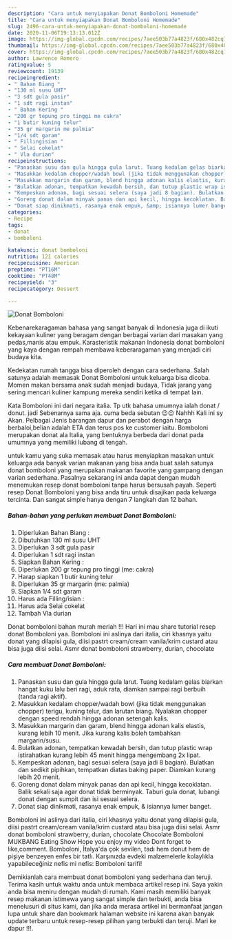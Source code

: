 ```yaml
---
description: "Cara untuk menyiapakan Donat Bomboloni Homemade"
title: "Cara untuk menyiapakan Donat Bomboloni Homemade"
slug: 2496-cara-untuk-menyiapakan-donat-bomboloni-homemade
date: 2020-11-06T19:13:13.012Z
image: https://img-global.cpcdn.com/recipes/7aee503b77a4823f/680x482cq70/donat-bomboloni-foto-resep-utama.jpg
thumbnail: https://img-global.cpcdn.com/recipes/7aee503b77a4823f/680x482cq70/donat-bomboloni-foto-resep-utama.jpg
cover: https://img-global.cpcdn.com/recipes/7aee503b77a4823f/680x482cq70/donat-bomboloni-foto-resep-utama.jpg
author: Lawrence Romero
ratingvalue: 5
reviewcount: 19139
recipeingredient:
- " Bahan Biang "
- "130 ml susu UHT"
- "3 sdt gula pasir"
- "1 sdt ragi instan"
- " Bahan Kering "
- "200 gr tepung pro tinggi me cakra"
- "1 butir kuning telur"
- "35 gr margarin me palmia"
- "1/4 sdt garam"
- " Fillingisian "
- " Selai cokelat"
- " Vla durian"
recipeinstructions:
- "Panaskan susu dan gula hingga gula larut. Tuang kedalam gelas biarkan hangat kuku lalu beri ragi, aduk rata, diamkan sampai ragi berbuih (tanda ragi aktif)."
- "Masukkan kedalam chopper/wadah bowl (jika tidak menggunakan chopper) terigu, kuning telur, dan larutan biang. Nyalakan chopper dengan speed rendah hingga adonan setengah kalis."
- "Masukkan margarin dan garam, blend hingga adonan kalis elastis, kurang lebih 10 menit. Jika kurang kalis boleh tambahkan margarin/susu."
- "Bulatkan adonan, tempatkan kewadah bersih, dan tutup plastic wrap istirahatkan kurang lebih 45 menit hingga mengembang 2x lipat."
- "Kempeskan adonan, bagi sesuai selera (saya jadi 8 bagian). Bulatkan dan sedikit pipihkan, tempatkan diatas baking paper. Diamkan kurang lebih 20 menit."
- "Goreng donat dalam minyak panas dan api kecil, hingga kecoklatan. Balik sekali saja agar donat tidak berminyak. Taburi gula donat, lubangi donat dengan sumpit dan isi sesuai selera."
- "Donat siap dinikmati, rasanya enak empuk, &amp; isiannya lumer banget."
categories:
- Recipe
tags:
- donat
- bomboloni

katakunci: donat bomboloni 
nutrition: 121 calories
recipecuisine: American
preptime: "PT16M"
cooktime: "PT48M"
recipeyield: "3"
recipecategory: Dessert

---
```



![Donat Bomboloni](https://img-global.cpcdn.com/recipes/7aee503b77a4823f/680x482cq70/donat-bomboloni-foto-resep-utama.jpg)

Kebenarekaragaman bahasa yang sangat banyak di Indonesia juga di ikuti kekayaan kuliner yang beragam dengan berbagai varian dari masakan yang pedas,manis atau empuk. Karasteristik makanan Indonesia donat bomboloni yang kaya dengan rempah membawa keberaragaman yang menjadi ciri budaya kita.


Kedekatan rumah tangga bisa diperoleh dengan cara sederhana. Salah satunya adalah memasak Donat Bomboloni untuk keluarga bisa dicoba. Momen makan bersama anak sudah menjadi budaya, Tidak jarang yang sering mencari kuliner kampung mereka sendiri ketika di tempat lain.

Kata Bomboloni ini dari negara italia. Tp utk bahasa umumnya ialah donat / donut. jadi Sebenarnya sama aja. cuma beda sebutan 😉😉 Nahhh Kali ini sy Akan. Pelbagai Jenis barangan dapur dan perabot dengan harga berbaloi,belian adalah ETA dan terus pos ke customer iaitu. Bomboloni merupakan donat ala Italia, yang bentuknya berbeda dari donat pada umumnya yang memiliki lubang di tengah.

untuk kamu yang suka memasak atau harus menyiapkan masakan untuk keluarga ada banyak varian makanan yang bisa anda buat salah satunya donat bomboloni yang merupakan makanan favorite yang gampang dengan varian sederhana. Pasalnya sekarang ini anda dapat dengan mudah menemukan resep donat bomboloni tanpa harus bersusah payah.
Seperti resep Donat Bomboloni yang bisa anda tiru untuk disajikan pada keluarga tercinta. Dan sangat simple hanya dengan 7 langkah dan 12 bahan.


<!--inarticleads1-->

##### Bahan-bahan yang perlukan membuat Donat Bomboloni:

1. Diperlukan  Bahan Biang :
1. Dibutuhkan 130 ml susu UHT
1. Diperlukan 3 sdt gula pasir
1. Diperlukan 1 sdt ragi instan
1. Siapkan  Bahan Kering :
1. Diperlukan 200 gr tepung pro tinggi (me: cakra)
1. Harap siapkan 1 butir kuning telur
1. Diperlukan 35 gr margarin (me: palmia)
1. Siapkan 1/4 sdt garam
1. Harus ada  Filling/isian :
1. Harus ada  Selai cokelat
1. Tambah  Vla durian


Donat bomboloni bahan murah meriah !!! Hari ini mau share tutorial resep donat Bomboloni yaa. Bomboloni ini aslinya dari italia, ciri khasnya yaitu donat yang dilapisi gula, diisi pastrt cream/cream vanila/krim custard atau bisa juga diisi selai. Asmr donat bomboloni strawberry, durian, chocolate 

<!--inarticleads2-->

##### Cara membuat  Donat Bomboloni:

1. Panaskan susu dan gula hingga gula larut. Tuang kedalam gelas biarkan hangat kuku lalu beri ragi, aduk rata, diamkan sampai ragi berbuih (tanda ragi aktif).
1. Masukkan kedalam chopper/wadah bowl (jika tidak menggunakan chopper) terigu, kuning telur, dan larutan biang. Nyalakan chopper dengan speed rendah hingga adonan setengah kalis.
1. Masukkan margarin dan garam, blend hingga adonan kalis elastis, kurang lebih 10 menit. Jika kurang kalis boleh tambahkan margarin/susu.
1. Bulatkan adonan, tempatkan kewadah bersih, dan tutup plastic wrap istirahatkan kurang lebih 45 menit hingga mengembang 2x lipat.
1. Kempeskan adonan, bagi sesuai selera (saya jadi 8 bagian). Bulatkan dan sedikit pipihkan, tempatkan diatas baking paper. Diamkan kurang lebih 20 menit.
1. Goreng donat dalam minyak panas dan api kecil, hingga kecoklatan. Balik sekali saja agar donat tidak berminyak. Taburi gula donat, lubangi donat dengan sumpit dan isi sesuai selera.
1. Donat siap dinikmati, rasanya enak empuk, &amp; isiannya lumer banget.


Bomboloni ini aslinya dari italia, ciri khasnya yaitu donat yang dilapisi gula, diisi pastrt cream/cream vanila/krim custard atau bisa juga diisi selai. Asmr donat bomboloni strawberry, durian, chocolate Chocolate Bomboloni MUKBANG Eating Show Hope you enjoy my video Dont forget to like,comment. Bomboloni, İtalya&#39;da çok sevilen, tadı hem donut hem de pişiye benzeyen enfes bir tatlı. Karşınızda evdeki malzemelerle kolaylıkla yapabileceğiniz nefis mi nefis: Bomboloni tarifi! 

Demikianlah cara membuat donat bomboloni yang sederhana dan teruji. Terima kasih untuk waktu anda untuk membaca artikel resep ini. Saya yakin anda bisa meniru dengan mudah di rumah. Kami masih memiliki banyak resep makanan istimewa yang sangat simple dan terbukti, anda bisa menelusuri di situs kami, dan jika anda merasa artikel ini bermanfaat jangan lupa untuk share dan bookmark halaman website ini karena akan banyak update terbaru untuk resep-resep pilihan yang terbukti dan teruji. Mari ke dapur !!!. 
